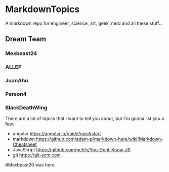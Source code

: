 # MarkdownTopics
A markdown repo for engineer, science, art, geek, nerd and all these stuff... 

## Dream Team

### Mexbeast24 

### ALLEP

### JuanAhu

### Person4

### BlackDeathWing
There are a lot of topics that I want to tell you about, but I'm gonna list you a few. 
* angular https://angular.io/guide/quickstart
* markdown https://github.com/adam-p/markdown-here/wiki/Markdown-Cheatsheet
* JavaScript https://github.com/getify/You-Dont-Know-JS
* git https://git-scm.com

#Mexbeast20 was here

